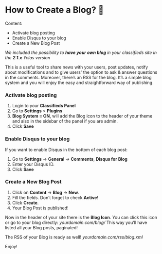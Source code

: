 # How to Create a Blog?  📝

Content: 
-   Activate blog posting
-   Enable Disqus to your blog
-   Create a New Blog Post

*We included the possibility to  **have your own blog**  in your classifieds site in the  **2.1.x** Yclas version*

This is a useful tool to share news with your users, post updates, notify about modifications and to give users' the option to ask & answer questions in the comments. 
Moreover, there’s an RSS for the blog. It’s a simple blog system and you will enjoy the easy and straightforward way of publishing.

### Activate blog posting

1.  Login to your  **Classifieds Panel**
2.  Go to  **Settings**  >  **Plugins**
3.  **Blog System = ON**, will add the Blog icon to the header of your theme and also in the sidebar of the panel if you are admin.
4.  Click  **Save**

### Enable Disqus to your blog

If you want to enable Disqus in the bottom of each blog post:

1.  Go to  **Settings**  ->  **General**  ->  **Comments**,  **Disqus for Blog**
2.  Enter your Disqus ID.
3.  Click  **Save**


### Create a New Blog Post

1.  Click on  **Content**  ->  **Blog**  ->  **New**.
2.  Fill the fields. Don’t forget to check  **Active**!
3.  Click  **Create**.
4.  Your Blog Post is published!


Now in the header of your site there is the  **Blog Icon**. You can click this icon or go to your blog directly:  _yourdomain.com/blog/_  This way you’ll have listed all your Blog posts, paginated!

The RSS of your Blog is ready as well!  _yourdomain.com/rss/blog.xml_

Enjoy!
